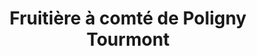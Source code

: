 ---
title: "Fruitière à comté de Poligny Tourmont"
url: /poligny/fruitiere-a-comte-de-poligny-tourmont/
shop: Käse
---